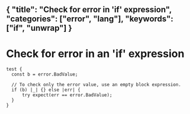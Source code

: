{
  "title": "Check for error in 'if' expression",
  "categories": ["error", "lang"],
  "keywords": ["if", "unwrap"]
}
---

# Check for error in an 'if' expression

```zig
test {
  const b = error.BadValue;

  // To check only the error value, use an empty block expression.
  if (b) |_| {} else |err| {
      try expect(err == error.BadValue);
  }
}
```
